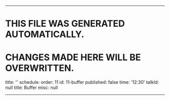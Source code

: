 ----

# THIS FILE WAS GENERATED AUTOMATICALLY.
# CHANGES MADE HERE WILL BE OVERWRITTEN.

title: ''
schedule:
  order: 11
  id: 11-buffer
  published: false
  time: '12:30'
  talkId: null
  title: Buffer
  misc: null

----

